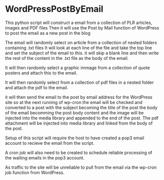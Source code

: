 # WordPressPostByEmail

This python script will construct a email from a collection of PLR articles, images and PDF files 
Then it will use the Post by Mail function of WordPress to post the email as a new post in the blog

The email will randomly select on article from a collection of nested folders containing .txt files
It will look at each line of the file and take the top line and set the subject of the email to this.
it will skip a blank line and then write the rest of the content in the .txt file as the body of the
email.

It will then randomly select a graphic immage from a collection of quote posters and attach this to 
the email.

It will then randomly select from a collection of pdf files in a nested folder and attach the pdf to
the email.

it will then send the email to the post by email address for the WordPress site so at the next running of
wp-cron the email will be checked and converted to a post with the subject becoming the title of the post
the body of the email becomming the post body content and the image will be injected into the media library 
and appended to the end of the post. The pdf attachment will be injected into media library and linked from
the body of the post.

Setup of this script will require the host to have created a pop3 email account to recieve the email from 
the script.

A cron job will also need to be created to schedule reliable processing of the waiting emails in the pop3 
account.

As traffic to the site will be unreliable to pull from the email via the wp-cron job function from WordPress.
